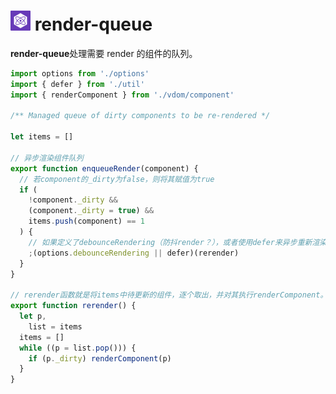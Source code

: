 # <img src="preact-icon.png" width="32" height="32" /> render-queue

**render-queue**处理需要 render 的组件的队列。

```javascript
import options from './options'
import { defer } from './util'
import { renderComponent } from './vdom/component'

/** Managed queue of dirty components to be re-rendered */

let items = []

// 异步渲染组件队列
export function enqueueRender(component) {
  // 若component的_dirty为false，则将其赋值为true
  if (
    !component._dirty &&
    (component._dirty = true) &&
    items.push(component) == 1
  ) {
    // 如果定义了debounceRendering（防抖render？），或者使用defer来异步重新渲染
    ;(options.debounceRendering || defer)(rerender)
  }
}

// rerender函数就是将items中待更新的组件，逐个取出，并对其执行renderComponent。
export function rerender() {
  let p,
    list = items
  items = []
  while ((p = list.pop())) {
    if (p._dirty) renderComponent(p)
  }
}
```
